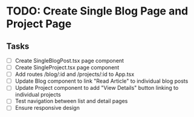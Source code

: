 # TODO: Create Single Blog Page and Project Page

## Tasks
- [ ] Create SingleBlogPost.tsx page component
- [ ] Create SingleProject.tsx page component
- [ ] Add routes /blog/:id and /projects/:id to App.tsx
- [ ] Update Blog component to link "Read Article" to individual blog posts
- [ ] Update Project component to add "View Details" button linking to individual projects
- [ ] Test navigation between list and detail pages
- [ ] Ensure responsive design
